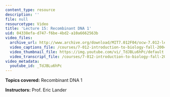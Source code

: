 ```yaml
---
content_type: resource
description: ''
file: null
resourcetype: Video
title: 'Lecture 15: Recombinant DNA 1'
uid: 04338efa-d747-f6be-4bd2-a10a6662563b
video_files:
  archive_url: http://www.archive.org/download/MIT7.012F04/ocw-7.012-lec15-15oct2004-220k.mp4
  video_captions_file: /courses/7-012-introduction-to-biology-fall-2004/8f4e5741aed3589caba0b1c1f492587e_TdJBLu6hPc.vtt
  video_thumbnail_file: https://img.youtube.com/vi/_TdJBLu6hPc/default.jpg
  video_transcript_file: /courses/7-012-introduction-to-biology-fall-2004/8a3bf11196b6f453ae2784274352173f_TdJBLu6hPc.pdf
video_metadata:
  youtube_id: _TdJBLu6hPc
---
```


**Topics covered:** Recombinant DNA 1

**Instructors:** Prof. Eric Lander